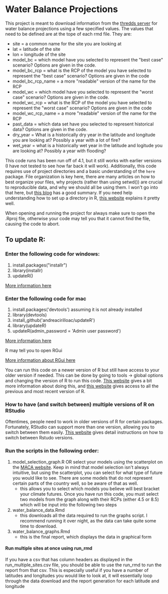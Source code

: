 # Water Balance Projections

This project is meant to download information from the [thredds server](http://www.yellowstone.solutions/thredds/catalog.html) for water balance projections  using a few specified values.
The values that need to be defined are at the tope of each rmd file. They are:

- site = a common name for the site you are looking at
- lat = latitude of the site
- lon = longitude of the site
- model_bc = which model have you selected to represent the "best case" scenario? Options are given in the code.
- model_bc_rcp = what is the RCP of the model you have selected to represent the "best case" scenario? Options are given in the code
- model_bc_rcp_name = a more "readable" version of the name for the RCP
- model_wc = which model have you selected to represent the "worst case" scenario? Options are given in the code.
- model_wc_rcp = what is the RCP of the model you have selected to represent the "worst case" scenario? Options are given in the code
- model_wc_rcp_name = a more "readable" version of the name for the RCP
- past_data = which data set have you selected to represent historical data? Options are given in the code.
- dry_year = What is a historically dry year in the latitude and longitude you are looking at? Possibly a year with a lot of fire?
- wet_year = what is a historically wet year in the latitude and logitude you are looking at? Possibly a year with flooding?

This code runs has been run off of 4.1, but it still works with earlier versions (I have not tested to see how far back it will work). Additionally, this code requires use of project directories and a basic understanding of the `here` package. File organization is key here, there are many articles on how to best organize your files, why projects (rather than using setwd()) are crucial to reproducible data, and why we should all be using them. I won't go into that here, but [this blog](https://martinctc.github.io/blog/rstudio-projects-and-working-directories-a-beginner's-guide/) has a good summary. If you need help understanding how to set up a directory in R, [this website](https://support.rstudio.com/hc/en-us/articles/200526207-Using-Projects) explains it pretty well.

When opening and running the project for always make sure to open the .Rproj file, otherwise your code may tell you that it cannot find the file, causing the code to abort. 


## To update R:

### Enter the following code for windows:

1. install.packages("installr")
2. library(installr)
3. updateR()

[More information here](https://www.r-statistics.com/2015/06/a-step-by-step-screenshots-tutorial-for-upgrading-r-on-windows/#:~:text=If%20you%20are%20running%20R,installr%20updateR()%20%23%20updating%20R.)


### Enter the following code for mac

1. install.packages('devtools') assuming it is not already installed
2. library(devtools)
3. install_github('andreacirilloac/updateR')
4. library(updateR)
5. updateR(admin_password = 'Admin user password')

[More information here](http://www.andreacirillo.com/2018/03/10/updater-package-update-r-version-with-a-function-on-mac-osx/)


R may tell you to open RGui

[More information about RGui here](https://www.dummies.com/programming/r/how-to-navigate-rgui/)

You can run this code on a newer version of R but still have access to your older version if needed. This can be done by going to tools -> global options and changing the version of R to run this code. [This website](https://support.rstudio.com/hc/en-us/articles/212364537-Multiple-Versions-of-R-in-RStudio-Server-Pro) gives a bit more information about doing this, and [this website](https://cran.r-project.org/bin/windows/base/old/) gives access to all the previous and most recent version of R.

### How to have (and switch between) multiple versions of R on RStudio

Oftentimes, people need to work in older versions of R for certain packages. Fortunately, RStudio can support more than one version, allowing you to switch between them easily. [This website](http://derekogle.com/IFAR/supplements/installations/InstallRStudioWin.html) gives detail instructions on how to switch between Rstudo versions.


### Run the scripts in the following order:

1. model_selection_graph.R OR select your models using the scatterplot on the [MACA website](https://climate.northwestknowledge.net/MACA/vis_scatterplot.php). Keep in mind that model selection isn't always intuitive, but using the scatterplot, you can select for what type of future you would like to see. There are some models that do not represent certain parts of the country well, so be aware of that as well.
    + this allows you to select which models you believe will best bracket your climate futures. Once you have run this code, you must select two models from the graph along with their RCPs (either 4.5 or 8.5) which will be input into the following two steps
2. water_balance_data.Rmd
    + this downloads all the data required to run the graphs script. I recommend running it over night, as the data can take quite some time to download.
3. water_balance_graphs.Rmd
    + this is the final report, which displays the data in graphical form
    
#### Run multiple sites at once using run_rmd
If you have a csv that has column headers as displayed in the run_multiple_sites.csv file, you should be able to use the run_rmd to run the report from that csv. This is especially useful if you have a number of latitudes and longitudes you would like to look at, it will essentially loop through the data download and the report generation for each latitude and longitude
